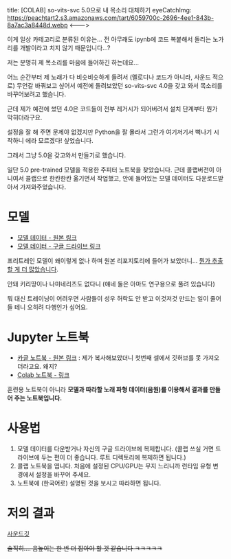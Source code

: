 title: [COLAB] so-vits-svc 5.0으로 내 목소리 대체하기
eyeCatchImg: https://peachtart2.s3.amazonaws.com/tart/6059700c-2696-4ee1-843b-8a7ac3a8448d.webp
<--->

이게 일상 카테고리로 분류된 이유는... 전 아무래도 ipynb에 코드 복붙해서 돌리는 노가리를 개발이라고 치지 않기 때문입니다...?

저는 분명히 제 목소리를 마음에 들어하긴 하는데요...

어느 순간부터 제 노래가 다 비슷비슷하게 들려서 (멜로디나 코드가 아니라, 사운드 적으로) 무언갈 바꿔보고 싶어서 예전에 돌려보았던 so-vits-svc 4.0을 갖고 와서 목소리를 바꾸어보려고 했습니다.

근데 제가 예전에 썼던 4.0은 코드들이 전부 레거시가 되어버려서 설치 단계부터 뭔가 막히더라구요.

설정을 잘 해 주면 문제야 없겠지만 Python을 잘 몰라서 그런가 여기저기서 뻑나기 시작하니 에라 모르겠다! 싶었습니다.

그래서 그냥 5.0을 갖고와서 만들기로 했습니다.

일단 5.0 pre-trained 모델을 적용한 주피터 노트북을 찾았습니다. 근데 콜랩버전이 아니여서 콜랩으로 한칸한칸 옮기면서 작업했고, 안에 들어있는 모델 데이터도 다운로드받아서 가져와주었습니다.

# 모델

- [모델 데이터 - 원본 링크](https://www.kaggle.com/datasets/rkuo2000/so-vits-svc-5-0-pretrain)
- [모델 데이터 - 구글 드라이브 링크](https://drive.google.com/drive/folders/1w1RvrhPIuz7V-tpTrcP1KITqv-VormSs?usp=drive_link)

프리트레인 모델이 왜이렇게 없나 하며 원본 리포지토리에 들어가 보았더니... [뭔가 추출할 게 더 많았습니다](https://github.com/PlayVoice/whisper-vits-svc). 

안돼 키리땅이나 나미네리츠도 없다니 (얘네 둘은 아마도 연구용으로 풀려 있습니다)

뭐 대신 트레이닝이 어려우면 사람들이 성우 허락도 안 받고 이것저것 만드는 일이 줄어들 테니 오히려 다행인가 싶어요.

# Jupyter 노트북

- [카글 노트북 - 원본 링크](https://www.kaggle.com/code/rkuo2000/so-vits-svc-5-0) : 제가 복사해보았더니 첫번째 셀에서 깃허브를 못 가져오더라고요. 왜지?
- [Colab 노트북 - 링크](https://colab.research.google.com/drive/1el7oNl-gOitYBU5QfakP51sX5CjMgm3H?usp=sharing)

훈련용 노트북이 아니라 **모델과 따라할 노래 파형 데이터(음원)를 이용해서 결과를 만들어 주는 노트북입니다.**

# 사용법

1. 모델 데이터를 다운받거나 자신의 구글 드라이브에 복제합니다. (콜랩 쓰실 거면 드라이브에 두는 편이 더 좋습니다. 루트 디렉토리에 복제하면 됩니다.)
2. 콜랩 노트북을 엽니다. 처음에 설정된 CPU/GPU는 무지 느리니까 런타임 유형 변경에서 설정을 바꾸어 주세요.
3. 노트북에 (한국어로) 설명된 것을 보시고 따라하면 됩니다.

# 저의 결과

[사운드깃](https://page.peacht.art/soundgit/?a=241229_%EB%A7%A4%EB%93%AD-SVC-%EB%B2%84%EC%A0%84)

~~솔직히.... 음높이는 한 번 더 잡아야 할 것 같습니다 ㅋㅋㅋㅋㅋ~~